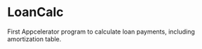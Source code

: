 LoanCalc
========

First Appcelerator program to calculate loan payments, including amortization table.